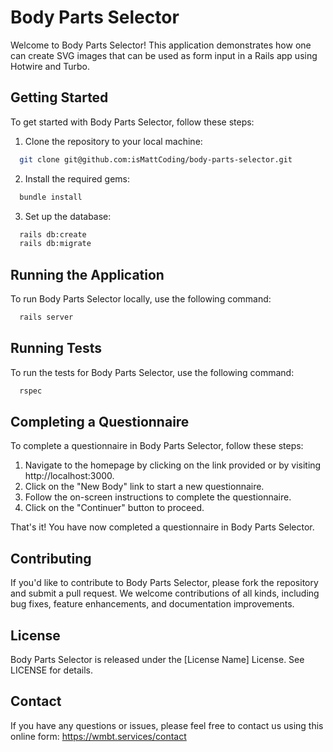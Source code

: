# Body Parts Selector

Welcome to Body Parts Selector! This application demonstrates how one can create SVG images that can be used as form input in a Rails app using Hotwire and Turbo.

## Getting Started

To get started with Body Parts Selector, follow these steps:

1. Clone the repository to your local machine:

  ```bash
    git clone git@github.com:isMattCoding/body-parts-selector.git
  ```

2. Install the required gems:

  ```bash
    bundle install
  ```

3. Set up the database:

  ```bash
    rails db:create
    rails db:migrate
  ```

## Running the Application
To run Body Parts Selector locally, use the following command:

  ```bash
    rails server
  ```

## Running Tests
To run the tests for Body Parts Selector, use the following command:

  ```bash
    rspec
  ```

## Completing a Questionnaire
To complete a questionnaire in Body Parts Selector, follow these steps:

1. Navigate to the homepage by clicking on the link provided or by visiting http://localhost:3000.
2. Click on the "New Body" link to start a new questionnaire.
3. Follow the on-screen instructions to complete the questionnaire.
4. Click on the "Continuer" button to proceed.

That's it! You have now completed a questionnaire in Body Parts Selector.

## Contributing
If you'd like to contribute to Body Parts Selector, please fork the repository and submit a pull request. We welcome contributions of all kinds, including bug fixes, feature enhancements, and documentation improvements.

## License
Body Parts Selector is released under the [License Name] License. See LICENSE for details.

## Contact
If you have any questions or issues, please feel free to contact us using this online form: https://wmbt.services/contact
